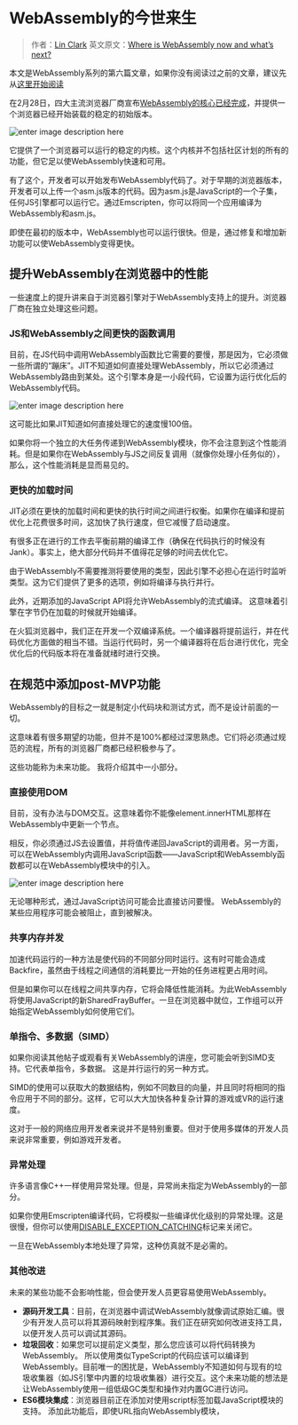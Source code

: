 # WebAssembly的今世来生

> 作者：[Lin Clark](http://code-cartoons.com/)
> 英文原文：[Where is WebAssembly now and what’s next?](https://hacks.mozilla.org/2017/02/where-is-webassembly-now-and-whats-next/)

本文是WebAssembly系列的第六篇文章，如果你没有阅读过之前的文章，建议先从[这里开始阅读](https://hacks.mozilla.org/2017/02/a-cartoon-intro-to-webassembly/)

在2月28日，四大主流浏览器厂商宣布[WebAssembly的核心已经完成](https://lists.w3.org/Archives/Public/public-webassembly/2017Feb/0002.html)，并提供一个浏览器已经开始装载的稳定的初始版本。

![enter image description here](http://7xqj3u.com1.z0.glb.clouddn.com/webassembly601500.png)

它提供了一个浏览器可以运行的稳定的内核。这个内核并不包括社区计划的所有的功能，但它足以使WebAssembly快速和可用。

有了这个，开发者可以开始发布WebAssembly代码了。对于早期的浏览器版本，开发者可以上传一个asm.js版本的代码。因为asm.js是JavaScript的一个子集，任何JS引擎都可以运行它。通过Emscripten，你可以将同一个应用编译为WebAssembly和asm.js。

即使在最初的版本中，WebAssembly也可以运行很快。但是，通过修复和增加新功能可以使WebAssembly变得更快。

## 提升WebAssembly在浏览器中的性能

一些速度上的提升讲来自于浏览器引擎对于WebAssembly支持上的提升。浏览器厂商在独立处理这些问题。

### JS和WebAssembly之间更快的函数调用

目前，在JS代码中调用WebAssembly函数比它需要的要慢，那是因为，它必须做一些所谓的“蹦床”。JIT不知道如何直接处理WebAssembly，所以它必须通过WebAssembly路由到某处。这个引擎本身是一小段代码，它设置为运行优化后的WebAssembly代码。

![enter image description here](http://7xqj3u.com1.z0.glb.clouddn.com/webassembly602500.png)

这可能比如果JIT知道如何直接处理它的速度慢100倍。

如果你将一个独立的大任务传递到WebAssembly模块，你不会注意到这个性能消耗。但是如果你在WebAssembly与JS之间反复调用（就像你处理小任务似的），那么，这个性能消耗是显而易见的。

### 更快的加载时间

JIT必须在更快的加载时间和更快的执行时间之间进行权衡。如果你在编译和提前优化上花费很多时间，这加快了执行速度，但它减慢了启动速度。

有很多正在进行的工作去平衡前期的编译工作（确保在代码执行的时候没有Jank）。事实上，绝大部分代码并不值得花足够的时间去优化它。

由于WebAssembly不需要推测将要使用的类型，因此引擎不必担心在运行时监听类型。这为它们提供了更多的选项，例如将编译与执行并行。

此外，近期添加的JavaScript API将允许WebAssembly的流式编译。 这意味着引擎在字节仍在加载的时候就开始编译。

在火狐浏览器中，我们正在开发一个双编译系统。一个编译器将提前运行，并在代码优化方面做的相当不错。当运行代码时，另一个编译器将在后台进行优化，完全优化后的代码版本将在准备就绪时进行交换。

## 在规范中添加post-MVP功能

WebAssembly的目标之一就是制定小代码块和测试方式，而不是设计前面的一切。

这意味着有很多期望的功能，但并不是100%都经过深思熟虑。它们将必须通过规范的流程，所有的浏览器厂商都已经积极参与了。

这些功能称为未来功能。 我将介绍其中一小部分。

### 直接使用DOM

目前，没有办法与DOM交互。这意味着你不能像element.innerHTML那样在WebAssembly中更新一个节点。

相反，你必须通过JS去设置值，并将值传递回JavaScript的调用者。另一方面，可以在WebAssembly内调用JavaScript函数——JavaScript和WebAssembly函数都可以在WebAssembly模块中的引入。

![enter image description here](http://7xqj3u.com1.z0.glb.clouddn.com/webassembly603500.png)

无论哪种形式，通过JavaScript访问可能会比直接访问要慢。 WebAssembly的某些应用程序可能会被阻止，直到被解决。

### 共享内存并发

加速代码运行的一种方法是使代码的不同部分同时运行。这有时可能会造成Backfire，虽然由于线程之间通信的消耗要比一开始的任务进程更占用时间。

但是如果你可以在线程之间共享内存，它将会降低性能消耗。为此WebAssembly将使用JavaScript的新SharedFrayBuffer。一旦在浏览器中就位，工作组可以开始指定WebAssembly如何使用它们。

### 单指令、多数据（SIMD）

如果你阅读其他帖子或观看有关WebAssembly的讲座，您可能会听到SIMD支持。它代表单指令，多数据。 这是并行运行的另一种方式。

SIMD的使用可以获取大的数据结构，例如不同数目的向量，并且同时将相同的指令应用于不同的部分。这样，它可以大大加快各种复杂计算的游戏或VR的运行速度。

这对于一般的网络应用开发者来说并不是特别重要。但对于使用多媒体的开发人员来说非常重要，例如游戏开发者。

### 异常处理

许多语言像C++一样使用异常处理。但是，异常尚未指定为WebAssembly的一部分。

如果你使用Emscripten编译代码，它将模拟一些编译优化级别的异常处理。这是很慢，但你可以使用[DISABLE_EXCEPTION_CATCHING](https://kripken.github.io/emscripten-site/docs/optimizing/Optimizing-Code.html#c-exceptions)标记来关闭它。

一旦在WebAssembly本地处理了异常，这种仿真就不是必需的。

### 其他改进

未来的某些功能不会影响性能，但会使开发人员更容易使用WebAssembly。

* **源码开发工具**：目前，在浏览器中调试WebAssembly就像调试原始汇编。很少有开发人员可以将其源码映射到程序集。我们正在研究如何改进支持工具，以便开发人员可以调试其源码。
* **垃圾回收**：如果您可以提前定义类型，那么您应该可以将代码转换为WebAssembly。 所以使用类似TypeScript的代码应该可以编译到WebAssembly。目前唯一的困扰是，WebAssembly不知道如何与现有的垃圾收集器（如JS引擎中内置的垃圾收集器）进行交互。这个未来功能的想法是让WebAssembly使用一组低级GC类型和操作对内置GC进行访问。
* **ES6模块集成**：浏览器目前正在添加对使用script标签加载JavaScript模块的支持。 添加此功能后，即使URL指向WebAssembly模块，<script src = url type =“module”>等标签也可以工作。

## 结语

WebAssembly发展非常快，目前浏览器已经实现很多新功能和改进，它应该会发展的更快。

